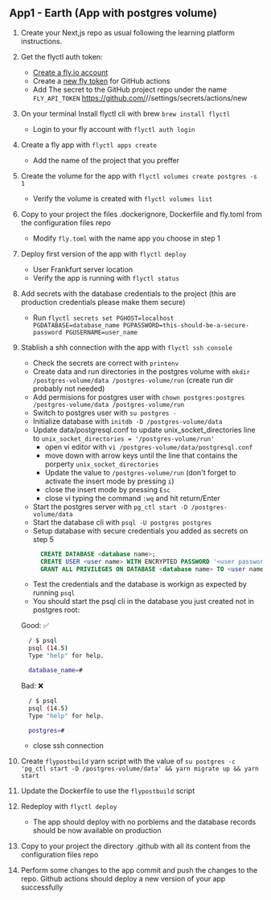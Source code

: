 ## App1 - Earth (App with postgres volume)

1. Create your Next,js repo as usual following the learning platform instructions.
2. Get the flyctl auth token:
   - [Create a fly.io account](https://fly.io/app/sign-up)
   - Create a [new fly token](https://fly.io/user/personal_access_tokens) for GitHub actions
   - Add The secret to the GitHub project repo under the name `FLY_API_TOKEN` https://github.com/<username>/<project-slug>/settings/secrets/actions/new
3. On your terminal Install flyctl cli with brew `brew install flyctl`
   - Login to your fly account with `flyctl auth login`
4. Create a fly app with `flyctl apps create`
   - Add the name of the project that you preffer
5. Create the volume for the app with `flyctl volumes create postgres -s 1`
   - Verify the volume is created with `flyctl volumes list`
6. Copy to your project the files .dockerignore, Dockerfile and fly.toml from the configuration files repo
   - Modify `fly.toml` with the name app you choose in step 1
7. Deploy first version of the app with `flyctl deploy`
   - User Frankfurt server location
   - Verify the app is running with `flyctl status`
8. Add secrets with the database credentials to the project (this are production credentials please make them secure)
   - Run `flyctl secrets set PGHOST=localhost PGDATABASE=database_name PGPASSWORD=this-should-be-a-secure-password PGUSERNAME=user_name`
9. Stablish a shh connection with the app with `flyctl ssh console`

   - Check the secrets are correct with `printenv`
   - Create data and run directories in the postgres volume with `mkdir /postgres-volume/data /postgres-volume/run` (create run dir probably not needed)
   - Add permisions for postgres user with `chown postgres:postgres /postgres-volume/data /postgres-volume/run`
   - Switch to postgres user with `su postgres -`
   - Initialize database with `initdb -D /postgres-volume/data`
   - Update data/postgresql.conf to update unix_socket_directories line to `unix_socket_directories = '/postgres-volume/run'`
     - open vi editor with `vi /postgres-volume/data/postgresql.conf`
     - move down with arrow keys until the line that contains the porperty `unix_socket_directories`
     - Update the value to `/postgres-volume/run` (don't forget to activate the insert mode by pressing `i`)
     - close the insert mode by pressing `Esc`
     - close vi typing the command `:wq` and hit return/Enter
   - Start the postgres server with `pg_ctl start -D /postgres-volume/data`
   - Start the database cli with `psql -U postgres postgres`
   - Setup database with secure credentials you added as secrets on step 5
     ```sql
       CREATE DATABASE <database name>;
       CREATE USER <user name> WITH ENCRYPTED PASSWORD '<user password>';
       GRANT ALL PRIVILEGES ON DATABASE <database name> TO <user name>;
     ```
   - Test the credentials and the database is workign as expected by running `psql`
   - You should start the psql cli in the database you just created not in postgres root:

   Good: ✅

   ```sh
     / $ psql
     psql (14.5)
     Type "help" for help.

     database_name=#
   ```

   Bad: ❌

   ```sh
     / $ psql
     psql (14.5)
     Type "help" for help.

     postgres=#
   ```

   - close ssh connection

10. Create `flypostbuild` yarn script with the value of `su postgres -c 'pg_ctl start -D /postgres-volume/data' && yarn migrate up && yarn start`
11. Update the Dockerfile to use the `flypostbuild` script
12. Redeploy with `flyctl deploy`

    - The app should deploy with no porblems and the database records should be now available on production

13. Copy to your project the directory .github with all its content from the configuration files repo
14. Perform some changes to the app commit and push the changes to the repo. Github actions should deploy a new version of your app successfully
